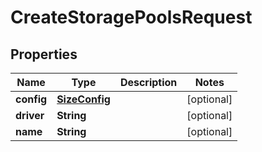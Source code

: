 

# CreateStoragePoolsRequest


## Properties

Name | Type | Description | Notes
------------ | ------------- | ------------- | -------------
**config** | [**SizeConfig**](SizeConfig.md) |  |  [optional]
**driver** | **String** |  |  [optional]
**name** | **String** |  |  [optional]



